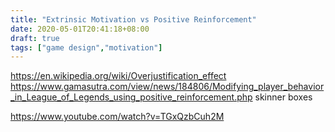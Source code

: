```yaml
---
title: "Extrinsic Motivation vs Positive Reinforcement"
date: 2020-05-01T20:41:18+08:00
draft: true
tags: ["game design","motivation"]
---
```


https://en.wikipedia.org/wiki/Overjustification_effect
https://www.gamasutra.com/view/news/184806/Modifying_player_behavior_in_League_of_Legends_using_positive_reinforcement.php
skinner boxes

https://www.youtube.com/watch?v=TGxQzbCuh2M
